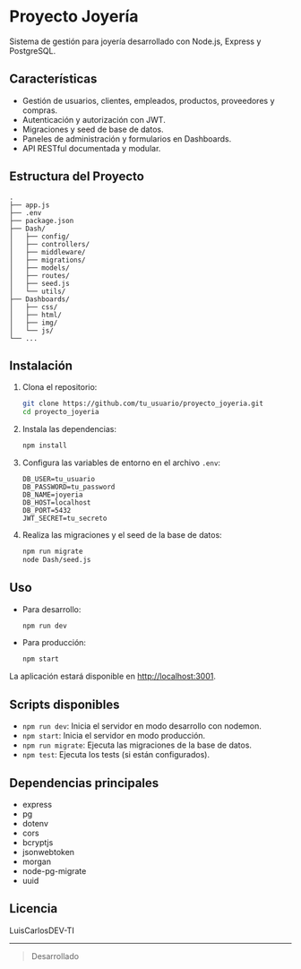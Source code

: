 # Proyecto Joyería

Sistema de gestión para joyería desarrollado con Node.js, Express y PostgreSQL.

## Características

- Gestión de usuarios, clientes, empleados, productos, proveedores y compras.
- Autenticación y autorización con JWT.
- Migraciones y seed de base de datos.
- Paneles de administración y formularios en Dashboards.
- API RESTful documentada y modular.

## Estructura del Proyecto

```
.
├── app.js
├── .env
├── package.json
├── Dash/
│   ├── config/
│   ├── controllers/
│   ├── middleware/
│   ├── migrations/
│   ├── models/
│   ├── routes/
│   ├── seed.js
│   └── utils/
├── Dashboards/
│   ├── css/
│   ├── html/
│   ├── img/
│   └── js/
└── ...
```

## Instalación

1. Clona el repositorio:
   ```sh
   git clone https://github.com/tu_usuario/proyecto_joyeria.git
   cd proyecto_joyeria
   ```

2. Instala las dependencias:
   ```sh
   npm install
   ```

3. Configura las variables de entorno en el archivo `.env`:
   ```
   DB_USER=tu_usuario
   DB_PASSWORD=tu_password
   DB_NAME=joyeria
   DB_HOST=localhost
   DB_PORT=5432
   JWT_SECRET=tu_secreto
   ```

4. Realiza las migraciones y el seed de la base de datos:
   ```sh
   npm run migrate
   node Dash/seed.js
   ```

## Uso

- Para desarrollo:
  ```sh
  npm run dev
  ```
- Para producción:
  ```sh
  npm start
  ```

La aplicación estará disponible en [http://localhost:3001](http://localhost:3001).

## Scripts disponibles

- `npm run dev`: Inicia el servidor en modo desarrollo con nodemon.
- `npm start`: Inicia el servidor en modo producción.
- `npm run migrate`: Ejecuta las migraciones de la base de datos.
- `npm test`: Ejecuta los tests (si están configurados).

## Dependencias principales

- express
- pg
- dotenv
- cors
- bcryptjs
- jsonwebtoken
- morgan
- node-pg-migrate
- uuid

## Licencia

LuisCarlosDEV-TI

---

> Desarrollado

